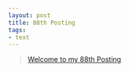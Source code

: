 ```yaml
---
layout: post
title: 88th Posting
tags: 
- text
---
```


> [Welcome to my 88th Posting](https://janghan-kor.tistory.com/460)
